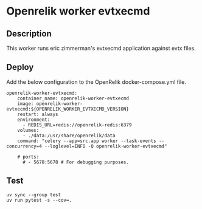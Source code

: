 # Openrelik worker evtxecmd
## Description
This worker runs eric zimmerman's evtxecmd application against evtx files.

## Deploy
Add the below configuration to the OpenRelik docker-compose.yml file.

```
openrelik-worker-evtxecmd:
    container_name: openrelik-worker-evtxecmd
    image: openrelik-worker-evtxecmd:${OPENRELIK_WORKER_EVTXECMD_VERSION}
    restart: always
    environment:
      - REDIS_URL=redis://openrelik-redis:6379
    volumes:
      - ./data:/usr/share/openrelik/data
    command: "celery --app=src.app worker --task-events --concurrency=4 --loglevel=INFO -Q openrelik-worker-evtxecmd"
    
    # ports:
      # - 5678:5678 # For debugging purposes.
```

## Test
```
uv sync --group test
uv run pytest -s --cov=.
```
